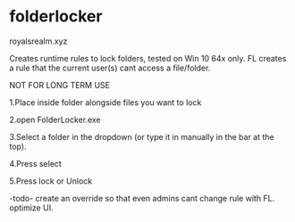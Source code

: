 # folderlocker
royalsrealm.xyz

Creates runtime rules to lock folders, tested on Win 10 64x only.
FL creates a rule that the current user(s) cant access a file/folder.

NOT FOR LONG TERM USE


1.Place inside folder alongside files you want to lock

2.open FolderLocker.exe

3.Select a folder in the dropdown (or type it in manually in the bar at the top).

4.Press select

5.Press lock or Unlock


-todo-
create an override so that even admins cant change rule with FL.
optimize UI.
